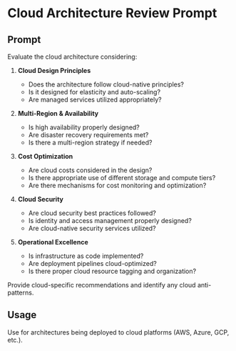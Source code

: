 # Cloud Architecture Review Prompt

## Prompt
Evaluate the cloud architecture considering:

1. **Cloud Design Principles**
   - Does the architecture follow cloud-native principles?
   - Is it designed for elasticity and auto-scaling?
   - Are managed services utilized appropriately?

2. **Multi-Region & Availability**
   - Is high availability properly designed?
   - Are disaster recovery requirements met?
   - Is there a multi-region strategy if needed?

3. **Cost Optimization**
   - Are cloud costs considered in the design?
   - Is there appropriate use of different storage and compute tiers?
   - Are there mechanisms for cost monitoring and optimization?

4. **Cloud Security**
   - Are cloud security best practices followed?
   - Is identity and access management properly designed?
   - Are cloud-native security services utilized?

5. **Operational Excellence**
   - Is infrastructure as code implemented?
   - Are deployment pipelines cloud-optimized?
   - Is there proper cloud resource tagging and organization?

Provide cloud-specific recommendations and identify any cloud anti-patterns.

## Usage
Use for architectures being deployed to cloud platforms (AWS, Azure, GCP, etc.).